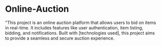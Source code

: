 # Online-Auction
"This project is an online auction platform that allows users to bid on items in real-time. It includes features like user authentication, item listing, bidding, and notifications. Built with [technologies used], this project aims to provide a seamless and secure auction experience. 
